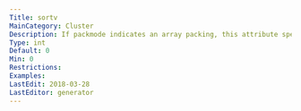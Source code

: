 ```yaml
---
Title: sortv
MainCategory: Cluster
Description: If packmode indicates an array packing, this attribute specifies an insertion order among the components, with smaller values inserted first.
Type: int
Default: 0
Min: 0
Restrictions: 
Examples: 
LastEdit: 2018-03-28
LastEditor: generator
---
```



